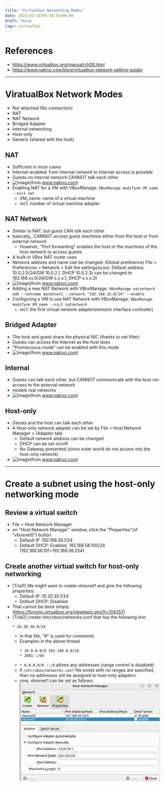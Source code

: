```yaml
---
title: "Virtualbox Networking Modes"
date: 2023-02-18T05:58:55+09:00
draft: false
tags: virtualbox
---
```


# References
- https://www.virtualbox.org/manual/ch06.html
- https://www.nakivo.com/blog/virtualbox-network-setting-guide/

----
# ViratualBox Network Modes
- Not attached (No connection)
- NAT
- NAT Network
- Bridged Adapter
- Internal networking
- Host-only 
- Generic (shared with the host)

## NAT
- Sufficient in most cases
- Internet-enabled: from Internal network to Internet access is possible
- Guests on internel network CANNOT talk each other
- ![image](./images/VirtualBox-network-modes-–-how-the-NAT-mode-works.webp)(from www.nakivo.com)
- Enabling NAT for a VM with VBoxManage: `VBoxManage modifyvm VM_name --nic1 nat`
  - VM_name: name of a virtual machine
  - nic1: number of virtual machine adapter

## NAT Network
- Similar to NAT, but guest CAN talk each other
- basically,, CANNOT access guest machines either from the host or from external network
  - However, "Port forwarding" enables the host or the machines of the host network to access guests
- A built-in VBox NAT router uses
- Network address and name can be changed: (Global preference) File > Preferences > Network > Edit the settings(icon): Default address 10.0.2.0/24(GW 10.0.2.1, DHCP 10.0.2.3) can be changed to 192.168.xx.0/24(GW x.x.x.1, DHCP x.x.x.3)
- ![image](./images/VirtualBox-network-settings-–-the-NAT-Network-mode.webp)(from www.nakivo.com)
- Adding a new NAT Network with VBoxManage: `VBoxManage natnetwork add --netname mynatnet1 --network "192.168.15.0/24" --enable`
- Configuring a VM to use NAT Network with VBoxManage: `VBoxManage modifyvm VM_name --nic1 natnetwork`
  - nic1: the first virtual network adapter(network interface controller)

## Bridged Adapter
- The host and guest share the physical NIC (thanks to net filter)
- Guests can access the Internet as the host does
- "Promiscuous mode" can be enabled with this mode
- ![image](./images/VirtualBox-network-settings-–-bridged-networking.webp)(from www.nakivo.com)

## Internal
- Guests can talk each other, but CANNOT communicate with the host nor access to the external network 
- models real networks
- ![image](./images/VirtualBox-network-settings-–-using-the-Internal-network-mode-in-a-combination-with-the-NAT-mode.webp)(from www.nakivo.com)

## Host-only
- Geusts and the host can talk each other
- A Host-only network adapter can be set by File > Host Network Manager > (Adapter tab)
  - Default network address can be changed
  - DHCP can be set on/off
  - No Gateway presented (since outer world do not access into the host-only network)
- ![image](./images/VirtualBox-network-settings-–-VMs-use-the-host-only-network.webp)(from www.nakivo.com)



----
# Create a subnet using the host-only networking mode

## Review a virtual switch
- File > Host Network Manager
- on "Host Network Manager" window, click the "Properties"(of "vboxnet0") button
  - Default IP: 192.168.56.1/24
  - Default DHCP: Enabled, 192.168.56.100/24 (192.168.56.101~192.168.56.254)
  
## Create another virtual switch for host-only networking
- [Trial1] We might want to create vboxnet1 and give the following properties:
  - Default IP: 10.20.30.1/24
  - Default DHCP: Disabled
- That cannot be done simply (https://forums.virtualbox.org/viewtopic.php?t=104357)
- [Trial2] create /etc/vbox/networks.conf that has the following line:
  ```
  * 10.20.30.0/24
  ```
  - In that file, "#" is used for comments
  - Examples in the above thread
    ```
    * 10.0.0.0/8 192.168.0.0/16
    * 2001::/64
    ```
  - `* 0.0.0.0/0 ::/0` allows any addresses (range control is disabled)
  - if `/etc/vbox/networks.conf` file exists with no ranges are specified, then no addresses will be assigned to host-only adapters
  - now, vboxnet1 can be set as follows:
  ![image](./images/VirtualBox-host-only-network-setup.png)


